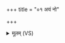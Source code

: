 +++
title = "०१ अयं नो"

+++
<details><summary>मूलम् (VS)</summary>

अ॒यं नो॒ नभ॑स॒स्पतिः॑ सं॒स्फानो॑ अ॒भि र॑क्षतु। अस॑मातिं गृ॒हेषु॑ नः ॥
</details>